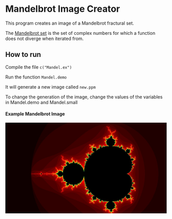 # Mandelbrot Image Creator

This program creates an image of a Mandelbrot fractural set. 

The [Mandelbrot set](https://en.wikipedia.org/wiki/Mandelbrot_set) is the set of complex numbers for which a function does not diverge when iterated from.
 
## How to run

Compile the file `c("Mandel.ex")`

Run the function `Mandel.demo`

It will generate a new image called `new.ppm`

To change the generation of the image, change the values of the variables in Mandel.demo and Mandel.small

#### Example Mandelbrot Image

![alt text](./small.jpg)
